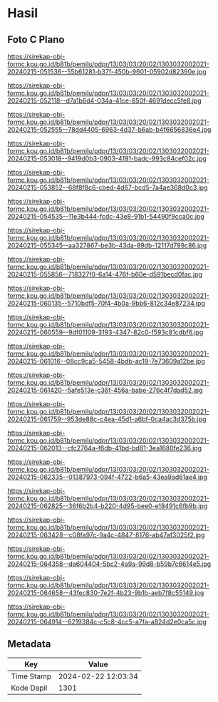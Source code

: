 # Hasil

## Foto C Plano

https://sirekap-obj-formc.kpu.go.id/b81b/pemilu/pdpr/13/03/03/20/02/1303032002021-20240215-051536--55b61281-b37f-450b-9601-05902d82390e.jpg

https://sirekap-obj-formc.kpu.go.id/b81b/pemilu/pdpr/13/03/03/20/02/1303032002021-20240215-052118--d7a1b6d4-034a-41ce-850f-4691decc5fe8.jpg

https://sirekap-obj-formc.kpu.go.id/b81b/pemilu/pdpr/13/03/03/20/02/1303032002021-20240215-052555--78dd4405-6963-4d37-b6ab-b4f6656836e4.jpg

https://sirekap-obj-formc.kpu.go.id/b81b/pemilu/pdpr/13/03/03/20/02/1303032002021-20240215-053018--9419d0b3-0903-4191-badc-993c84cef02c.jpg

https://sirekap-obj-formc.kpu.go.id/b81b/pemilu/pdpr/13/03/03/20/02/1303032002021-20240215-053852--68f8f8c6-cbed-4d67-bcd5-7a4ae368d0c3.jpg

https://sirekap-obj-formc.kpu.go.id/b81b/pemilu/pdpr/13/03/03/20/02/1303032002021-20240215-054535--11e3b444-fcdc-43e8-91b1-54490f9cca0c.jpg

https://sirekap-obj-formc.kpu.go.id/b81b/pemilu/pdpr/13/03/03/20/02/1303032002021-20240215-055345--aa327867-be3b-43da-89db-12117d799c86.jpg

https://sirekap-obj-formc.kpu.go.id/b81b/pemilu/pdpr/13/03/03/20/02/1303032002021-20240215-055856--718327f0-6a14-476f-b60e-d591becd0fac.jpg

https://sirekap-obj-formc.kpu.go.id/b81b/pemilu/pdpr/13/03/03/20/02/1303032002021-20240215-060135--5710bdf5-70f4-4b0a-9bb6-812c34e87234.jpg

https://sirekap-obj-formc.kpu.go.id/b81b/pemilu/pdpr/13/03/03/20/02/1303032002021-20240215-060559--9df01109-3193-4347-82c0-f593c81cdbf6.jpg

https://sirekap-obj-formc.kpu.go.id/b81b/pemilu/pdpr/13/03/03/20/02/1303032002021-20240215-061016--08cc9ca5-5458-4bdb-ac19-7e73609a12be.jpg

https://sirekap-obj-formc.kpu.go.id/b81b/pemilu/pdpr/13/03/03/20/02/1303032002021-20240215-061420--5afe513e-c36f-456a-babe-276c4f7dad52.jpg

https://sirekap-obj-formc.kpu.go.id/b81b/pemilu/pdpr/13/03/03/20/02/1303032002021-20240215-061759--953de88c-c4ea-45d1-a6bf-0ca4ac3d375b.jpg

https://sirekap-obj-formc.kpu.go.id/b81b/pemilu/pdpr/13/03/03/20/02/1303032002021-20240215-062013--cfc2764a-f6db-41bd-bd81-3ea1680fe236.jpg

https://sirekap-obj-formc.kpu.go.id/b81b/pemilu/pdpr/13/03/03/20/02/1303032002021-20240215-062335--01387973-094f-4722-b6a5-43ea9ad61ae4.jpg

https://sirekap-obj-formc.kpu.go.id/b81b/pemilu/pdpr/13/03/03/20/02/1303032002021-20240215-062825--36f6b2b4-b220-4d95-bee0-e18491c6fb9b.jpg

https://sirekap-obj-formc.kpu.go.id/b81b/pemilu/pdpr/13/03/03/20/02/1303032002021-20240215-063428--c08fa97c-9a4c-4847-8176-ab47af3025f2.jpg

https://sirekap-obj-formc.kpu.go.id/b81b/pemilu/pdpr/13/03/03/20/02/1303032002021-20240215-064358--da604404-5bc2-4a9a-99d8-b59b7c6614e5.jpg

https://sirekap-obj-formc.kpu.go.id/b81b/pemilu/pdpr/13/03/03/20/02/1303032002021-20240215-064658--43fec830-7e2f-4b23-9b1b-aeb7f8c55149.jpg

https://sirekap-obj-formc.kpu.go.id/b81b/pemilu/pdpr/13/03/03/20/02/1303032002021-20240215-064914--6219384c-c5c8-4cc5-a7fa-a824d2e0ca5c.jpg


## Metadata

| Key        | Value               |
| ---------- | ------------------- |
| Time Stamp | 2024-02-22 12:03:34 |
| Kode Dapil | 1301                |



